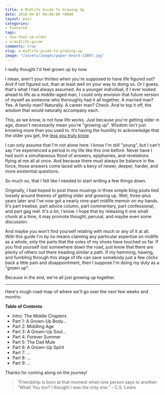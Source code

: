 ```yaml
---
title: A Midlife Guide To Growing Up
date: 2018-04-07 00:00:00 +0000
layout: post
categories:
- Featured
tags:
- now-that-im-older
- a-midlife-guide
comments: true
slug: a-midlife-guide-to-growing-up
image: "/assets/images/paper-beard-13807.jpg"
---
```

I really thought I'd feel grown up by now.

<!-- break -->

I mean, aren't your thirties when you're supposed to have life figured out? And if not figured out, than at least well on your way to doing so. Or I guess, that's what I had always assumed. As a younger individual, if I ever looked ahead to life as a middle-aged man, I could only envision that future version of myself as someone who thoroughly had it all together. A married man? Yes. A family man? Naturally. A career man? Check. And to top it off, the wisdom that would naturally accompany each.

This, as we know, is not how life works. Just because you're getting older in age, doesn't necessarily mean you're "growing up". Wisdom isn't just knowing more than you used to. It’s having the humility to acknowledge that the older you get, the [less you truly know](https://twitter.com/ryanstraits/status/970835905974960128).

I can only assume that I'm not alone here. I know I'm still "young", but I can't say I've experienced a period in my life like this one before. Never have I had such a simultaneous flood of answers, epiphanies, and revelations flying at me all at once. And because there must always be balance in the force, those answers come laced with a bevy of newer, deeper, harder, and more existential questions.

So much so, that I felt like I needed to start writing a few things down.

Originally, I had hoped to post these musings in three simple blog posts tied loosely around themes of getting older and growing up. Well, three-plus years later and I've now got a nearly nine-part midlife memoir on my hands. It's part treatise, part advice column, part commentary, part confessional, and part gag reel. It's _a lot_, I know. I hope that by releasing it one small chunk at a time, it may promote thought, perusal, and maybe even some discussion.

And maybe you won't find yourself relating with much or any of it at all. With this guide I'm by no means claiming any particular expertise on midlife as a whole, only the parts that the soles of my shoes have touched so far. If you find yourself lost somewhere down the road, just know that there are plenty of others out there treading similar a path. If my hemming, hawing, and fumbling through this stage of life can save somebody just a few clicks back a little pain and disappointment, then I suppose I'm doing my duty as a "grown up".

Because in the end, we're all just growing up together.

---

Here's rough road-map of where we'll go over the next few weeks and months:

**Table of Contents**

* Intro: The Middle Chapters
* Part 1: A Grown-Up Body...
* Part 2: Middling Age
* Part 3: A Grown-Up Soul...
* Part 4: Forever Summer
* Part 5: The Dad Mule
* Part 6: A Grown-Up Spirit
* Part 7: ...
* Part 8: ...
* Part 9: ...

Thanks for coming along on the journey!

> “Friendship is born at that moment when one person says to another: "What! You too? I thought I was the only one." - C.S. Lewis